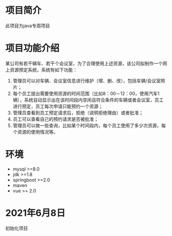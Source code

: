 # 项目简介
此项目为java专周项目
# 项目功能介绍
某公司有若干辆车、若干个会议室，为了合理使用上述资源，该公司拟制作一个网上资源预定系统，系统有如下功能：

1. 管理员可以对车辆、会议室信息进行维护（增、删、改），包括车辆/会议室照片；
2. 每个员工提出需要使用资源的时间范围（比如8：00－12：00，使用汽车1辆），系统自动显示出在该时间段内空闲且符合条件的车辆或者会议室，员工进行预定，员工每次申请只能预约一个资源；
3. 管理员查看到员工预定请求后，拒绝（说明拒绝理由）或者批准；
4. 员工可以查看自己的预约请求是否被批准；
5. 管理员可以做一些查询，比如某个时间段内，每个员工使用了多少次资源，每个资源的使用情况等。
# 环境
* mysql >=8.0
* jdk >=1.8
* springboot >=2.0
* maven
* vue >= 2.0
# 2021年6月8日
初始化项目